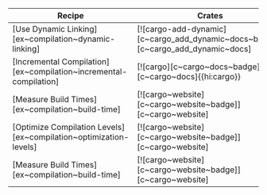 | Recipe | Crates | Categories |
|---|---|---|
| [Use Dynamic Linking][ex~compilation~dynamic-linking] | [![cargo-add-dynamic][c~cargo_add_dynamic~docs~badge]][c~cargo_add_dynamic~docs] | [![cat~compilers][cat~compilers~badge]][cat~compilers] |
| [Incremental Compilation][ex~compilation~incremental-compilation] | [![cargo][c~cargo~docs~badge]][c~cargo~docs]{{hi:cargo}} | [![cat~compilers][cat~compilers~badge]][cat~compilers] |
| [Measure Build Times][ex~compilation~build-time] | [![cargo~website][c~cargo~website~badge]][c~cargo~website] | [![cat~compilers][cat~compilers~badge]][cat~compilers] |
| [Optimize Compilation Levels][ex~compilation~optimization-levels] | [![cargo~website][c~cargo~website~badge]][c~cargo~website] | [![cat~compilers][cat~compilers~badge]][cat~compilers] |
| [Measure Build Times][ex~compilation~build-time] | [![cargo~website][c~cargo~website~badge]][c~cargo~website] | [![cat~compilers][cat~compilers~badge]][cat~compilers] |
